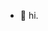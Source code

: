 - 🌱 hi.
<!---
actuallypolar/actuallypolar is a ✨ special ✨ repository because its `README.md` (this file) appears on your GitHub profile.
You can click the Preview link to take a look at your changes.
--->
